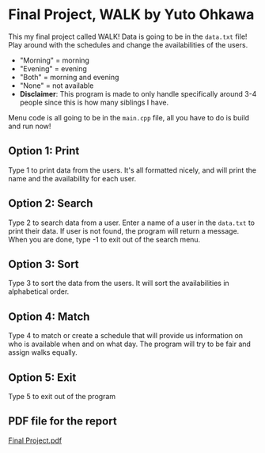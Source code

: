 # Final Project, WALK by Yuto Ohkawa

This my final project called WALK!
Data is going to be in the `data.txt` file! Play around with the schedules and change the availabilities of the users. 
* "Morning" = morning
* "Evening" = evening
* "Both" = morning and evening
* "None" = not available
* **Disclaimer**: This program is made to only handle specifically around 3-4 people since this is how many siblings I have.

Menu code is all going to be in the `main.cpp` file,
all you have to do is build and run now!

## Option 1: Print

Type 1 to print data from the users. It's all formatted nicely, and will print the name and the availability for each user.
## Option 2: Search

Type 2 to search data from a user. Enter a name of a user in the `data.txt` to print their data. If user is not found, the program will return a message. When you are done, type -1 to exit out of the search menu.
## Option 3: Sort

Type 3 to sort the data from the users. It will sort the availabilities in alphabetical order.
## Option 4: Match

Type 4 to match or create a schedule that will provide us information on who is available when and on what day. The program will try to be fair and assign walks equally.

## Option 5: Exit

Type 5 to exit out of the program

## PDF file for the report

[Final Project.pdf](https://github.com/yohkawa/FinalProject/files/13707755/Final.Project.pdf)
